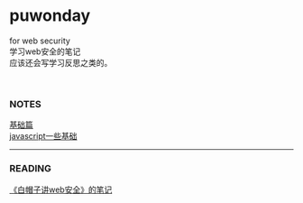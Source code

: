 # puwonday
for web security<br>
学习web安全的笔记<br>
应该还会写学习反思之类的。

<br>

### NOTES<br>
<a href=https://github.com/66lueflam144/puwonday/blob/main/base.md>基础篇</a><br>
<a href=https://github.com/66lueflam144/puwonday/blob/main/JavaScript%E7%9B%B8%E5%85%B3/learnjs.md>javascript一些基础</a>


----

### READING<br>
<a href=https://github.com/66lueflam144/puwonday/blob/main/readingdrinking.md>《白帽子讲web安全》的笔记</a>
